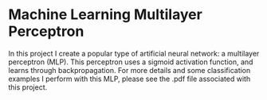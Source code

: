 # Machine Learning Multilayer Perceptron

In this project I create a popular type of artificial neural network: a multilayer perceptron (MLP).  This perceptron uses a sigmoid activation function, and learns through backpropagation.  For more details and some classification examples I perform with this MLP, please see the .pdf file associated with this project.
